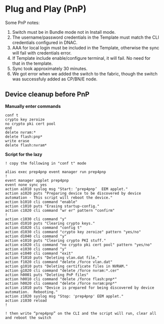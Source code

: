 # Plug and Play (PnP)

Some PnP notes:

1. Switch must be in Bundle mode not in Install mode.
2. The username/password credentials in the Template must match the CLI credentials configured in DNAC.
3. AAA for local login must be included in the Template, otherwise the sync will fail with credentials error.
4. If Template include enable/configure terminal, it will fail. No need for that in the template.
5. Sync took approximately 30 minutes.
6. We got error when we added the switch to the fabric, though the switch was successfuly added as CP/BN/E node.

## Device cleanup before PnP

**Manually enter commands**

```
conf t
crypto key zeroize
no crypto pki cert pool
end
delete nvram:*
delete flash:pnp*
write erase
delete flash:nvram*
```

**Script for the lazy**

```
! copy the following in "conf t" mode

alias exec prep4pnp event manager run prep4pnp
!
event manager applet prep4pnp
event none sync yes
action a1010 syslog msg "Start: ‘prep4pnp’  EEM applet."
action a1020 puts "Preparing device to be discovered by device automation - This script will reboot the device."
action b1010 cli command "enable"
action c1010 puts "Erasing startup-config."
action c1020 cli command "wr er" pattern "confirm"
!
action c1030 cli command "y"
action d1010 puts "Clearing crypto keys."
action d1020 cli command "config t"
action d1030 cli command "crypto key zeroize" pattern "yes/no"
action d1040 cli command "y"
action e1010 puts "Clearing crypto PKI stuff."
action e1020 cli command "no crypto pki cert pool" pattern "yes/no"
action e1030 cli command "y"
action e1040 cli command "exit"
action f1010 puts "Deleting vlan.dat file."
action f1020 cli command "delete /force vlan.dat"
action g1010 puts "Deleting certificate files in NVRAM."
action g1020 cli command "delete /force nvram:*.cer"
action h0001 puts "Deleting PnP files"
action h0010 cli command "delete /force flash:pnp*"
action h0020 cli command "delete /force nvram:pnp*"
action z1010 puts "Device is prepared for being discovered by device automation.  Rebooting."
action z1020 syslog msg "Stop: 'prep4pnp' EEM applet."
action z1030 reload
!

! then write “prep4pnp” on the CLI and the script will run, clear all and reboot the switch
```
